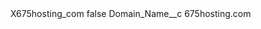 <?xml version="1.0" encoding="UTF-8"?>
<CustomMetadata xmlns="http://soap.sforce.com/2006/04/metadata" xmlns:xsi="http://www.w3.org/2001/XMLSchema-instance" xmlns:xsd="http://www.w3.org/2001/XMLSchema">
    <label>X675hosting_com</label>
    <protected>false</protected>
    <values>
        <field>Domain_Name__c</field>
        <value xsi:type="xsd:string">675hosting.com</value>
    </values>
</CustomMetadata>

